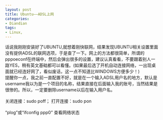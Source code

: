 ```yaml
---
layout: post
title: Ubuntu——ADSL上网
categories:
- Diandian
tags:
- Linux, 
---
```

话说我刚刚安装好了UBUNTU,就想着刚快联网，结果发现UBUNTU相关设置里面没有提供ADSL的联网选项，于是查了一下。网上的方法都很简单，所谓的pppoeconf在终端中，然后会弹出很多的设置，建议认真看看，不要跟着别人一路YES，稍有英文基础都可以看懂。(如果最后选了开机自动连接网络，一出现桌面就已经连好网了，看似废话，这一点不知道比WINDOWS方便多少！)
<br />提醒你一点，我之前一直配置不好，就是在一个输入ADSL用户名的地方，默认是username我以为是一个项目的名称，结果直接在后面输入我的账号，当然结果是很惨的。所以，一定要删除username以后在输入用户名。
<br />
<br />关闭连接：sudo poff； 打开连接：sudo pon
<br />
<br />“plog”或“ifconfig ppp0” 查看网络状态
<br />
<br />